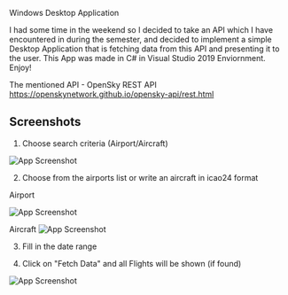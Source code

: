 
Windows Desktop Application

I had some time in the weekend so I decided to take an API which I have encountered in during the semester, and decided to implement a simple Desktop Application that is fetching data from this API and presenting it to the user.
This App was made in C# in Visual Studio 2019 Enviornment.
Enjoy!

The mentioned API - OpenSky REST API
https://openskynetwork.github.io/opensky-api/rest.html



## Screenshots

1. Choose search criteria (Airport/Aircraft)

![App Screenshot](https://pasteboard.co/7x71vLsKd93h.jpg)

2. Choose from the airports list or write an aircraft in icao24 format

Airport

![App Screenshot](https://imgtr.ee/images/2023/07/15/418e89a51bc520ebc1727086759c7b55.jpeg)

Aircraft
![App Screenshot](https://imgtr.ee/images/2023/07/15/e6cfc0a218ae0f337c094b784a783636.jpeg)

3. Fill in the date range

4. Click on "Fetch Data" and all Flights will be shown (if found)

![App Screenshot](https://imgtr.ee/images/2023/07/15/b480d687c132a0b9bcf7b9b8a1c90211.jpeg)
